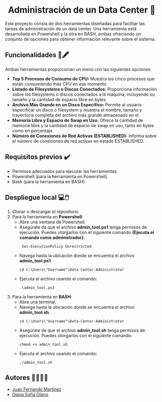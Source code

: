 <p align="center">
  <h1 align="center">Administración de un Data Center 🏢</h1>
</p>
Este proyecto consta de dos herramientas diseñadas para facilitar las tareas de administración de un data center. Una herramienta está desarrollada en Powershell y la otra en BASH, ambas ofreciendo un conjunto de opciones para obtener información relevante sobre el sistema.

## Funcionalidades 📃🖋️
Ambas herramientas proporcionan un menú con las siguientes opciones:

+ **Top 5 Procesos de Consumo de CPU:** Muestra los cinco procesos que están consumiendo más CPU en ese momento.
+ **Listado de Filesystems o Discos Conectados:** Proporciona información sobre los filesystems o discos conectados a la máquina, incluyendo su tamaño y la cantidad de espacio libre en bytes.
+ **Archivo Más Grande en un Disco Específico:** Permite al usuario especificar un disco o filesystem y muestra el nombre, tamaño y trayectoria completa del archivo más grande almacenado en el.
+ **Memoria Libre y Espacio de Swap en Uso:** Ofrece la cantidad de memoria libre y la cantidad de espacio de swap en uso, tanto en bytes como en porcentaje.
+ **Número de Conexiones de Red Activas (ESTABLISHED):** Informa sobre el número de conexiones de red activas en estado ESTABLISHED.

## Requisitos previos ✔️
+ Permisos adecuados para ejecutar las herramientas.
+ Powershell (para la herramienta en Powershell).
+ Bash (para la herramienta en BASH).

## Despliegue local 💻🖱️
1. Clonar o descargar el repositorio
2. Para la herramienta en **Powershell**:
   - Abre una ventana de Powershell.
   - Asegúrate de que el archivo **admin_tool.ps1** tenga permisos de ejecución. Puedes otorgarlos con el siguiente comando **(Ejecuta el comando como administrador)**:
     ```
      Set-ExecutionPolicy Unrestricted
      ```
   - Navega hasta la ubicación donde se encuentra el archivo **admin_tool.ps1**.
      ```
      cd C:\Users\"Username"\Data-Center-Administrator
      ```
   - Ejecuta el archivo usando el comando:
      ```
      .\admin_tool.ps1
      ```
3. Para la herramienta en **BASH**:
   - Abre una terminal.
   - Navega hasta la ubicación donde se encuentra el archivo **admin_tool.sh**.
      ```
      cd C:\Users\"Username"\Data-Center-Administrator
      ```
   - Asegúrate de que el archivo **admin_tool.sh** tenga permisos de ejecución. Puedes otorgarlos con el siguiente comando:
      ```
      chmod +x admin_tool.sh
      ```
   - Ejecuta el archivo usando el comando:
      ```
      ./admin_tool.sh
      ```
      
## Autores 👨‍💻👩‍💻
+ [Juan Fernando Martínez](https://github.com/JuanF2019)
+ [Diana Sofia Olano](https://github.com/DianaSofiaOlano)
